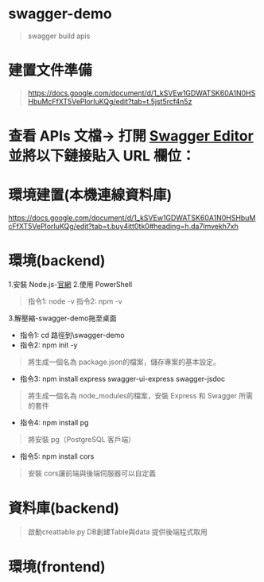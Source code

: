 # swagger-demo
> swagger build apis
# 建置文件準備
> https://docs.google.com/document/d/1_kSVEw1GDWATSK60A1N0HSHbuMcFfXT5VePlorIuKQg/edit?tab=t.5jst5rcf4n5z

# 查看 APIs 文檔-> 打開 [Swagger Editor](https://editor.swagger.io/) 並將以下鏈接貼入 URL 欄位：

# 環境建置(本機連線資料庫)
https://docs.google.com/document/d/1_kSVEw1GDWATSK60A1N0HSHbuMcFfXT5VePlorIuKQg/edit?tab=t.buy4itt0tk0#heading=h.da7lmvekh7xh

# 環境(backend)
1.安裝 Node.js-[官網](https://nodejs.org/en)
2.使用 PowerShell
> 指令1: node -v
> 指令2: npm -v

3.解壓縮-swagger-demo拖至桌面
- 指令1: cd 路徑到\swagger-demo
- 指令2: npm init -y
> 將生成一個名為 package.json的檔案，儲存專案的基本設定。
- 指令3: npm install express swagger-ui-express swagger-jsdoc
> 將生成一個名為 node_modules的檔案，安裝 Express 和 Swagger 所需的套件
- 指令4: npm install pg
> 將安裝 pg（PostgreSQL 客戶端）
- 指令5: npm install cors
> 安裝 cors讓前端與後端伺服器可以自定義

# 資料庫(backend) 
> 啟動creattable.py
> DB創建Table與data 提供後端程式取用

# 環境(frontend)
>
